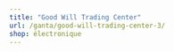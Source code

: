 ```yaml
---
title: "Good Will Trading Center"
url: /ganta/good-will-trading-center-3/
shop: électronique
---
```

